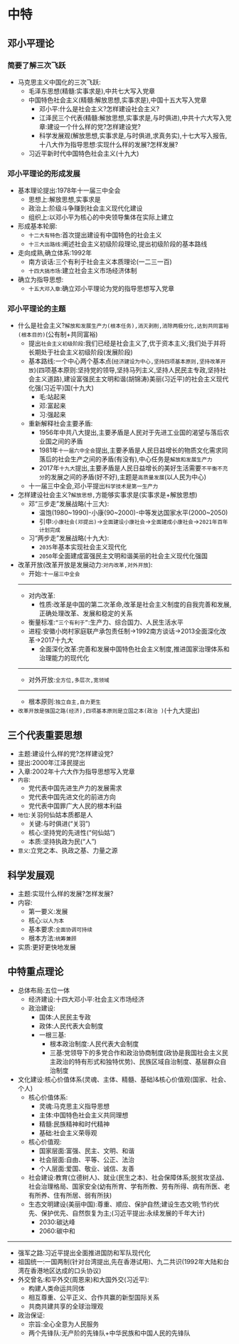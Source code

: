 # 中特

## 邓小平理论

### 简要了解三次飞跃

- 马克思主义中国化的三次飞跃:
  - 毛泽东思想(精髓:实事求是),中共七大写入党章
  - 中国特色社会主义(精髓:解放思想,实事求是),中国十五大写入党章
    - 邓小平:什么是社会主义?怎样建设社会主义?
    - 江泽民三个代表(精髓:解放思想,实事求是,与时俱进),中共十六大写入党章:建设一个什么样的党?怎样建设党?
    - 科学发展观(解放思想,实事求是,与时俱进,求真务实),十七大写入报告,十八大作为指导思想:实现什么样的发展?怎样发展?
  - 习近平新时代中国特色社会主义(十九大)

### 邓小平理论的形成发展

- 基本理论提出:1978年十一届三中全会
  - 思想上:解放思想,实事求是
  - 政治上:阶级斗争赚到社会主义现代化建设
  - 组织上:以邓小平为核心的中央领导集体在实际上建立
- 形成基本轮廓:
  - `十二大有特色`:首次提出建设有中国特色的社会主义
  - `十三大出路线`:阐述社会主义初级阶段理论,提出初级阶段的基本路线
- 走向成熟,确立体系:1992年
  - 南方谈话:三个有利于社会主义本质理论(一二三一百)
  - `十四大搞市场`:建立社会主义市场经济体制
- 确立为指导思想:
  - `十五大邓入章`:确立邓小平理论为党的指导思想写入党章

### 邓小平理论的主题

- 什么是社会主义?`解放和发展生产力(根本任务),消灭剥削,消除两极分化,达到共同富裕(根本目的)`(公有制+共同富裕)
  - 提出`社会主义初级阶段`:我们已经是社会主义了,优于资本主义;我们处于并将长期处于社会主义初级阶段(发展阶段)
  - 基本路线:一个中心两个基本点(`经济建设为中心,坚持四项基本原则,坚持改革开放`)(四项基本原则:坚持党的领导,坚持马列主义,坚持人民民主专政,坚持社会主义道路),建设富强民主文明和谐(胡锦涛)美丽(习近平)的社会主义现代化强(习近平)国(十九大)
    - 毛:站起来
    - 邓:富起来
    - 习:强起来
  - 重新解释社会主要矛盾:
    - 1956年中共八大提出,主要矛盾是人民对于先进工业国的渴望与落后农业国之间的矛盾
    - 1981年`十一届六中全会`提出,主要矛盾是人民日益增长的物质文化需求同落后的社会生产之间的矛盾(有没有),中心任务是`解放和发展生产力`
    - 2017年`十九大`提出,主要矛盾是人民日益增长的美好生活需要`不平衡不充分`的发展之间的矛盾(好不好),主题是`高质量发展`(以人民为中心)
  - 十一届三中全会,邓小平提出`科学技术是第一生产力`
- 怎样建设社会主义?`解放思想,`方能够实事求是(实事求是+解放思想)
  - 邓“三步走”发展战略(十三大):
    - 温饱(1980~1990)-小康(90~2000)-中等发达国家水平(2000~2050)
    - 引申:`小康社会(邓提出)`->`全面建设小康社会`->`全面建成小康社会`->`2021年百年计划完成`
  - 习“两步走”发展战略(十九大):
    - `2035`年基本实现社会主义现代化
    - `2050`年全面建成富强民主文明和谐美丽的社会主义现代化强国
- 改革开放(改革开放是发展动力:`对内改革,对外开放`):
  - 开始:`十一届三中全会`
  ---
  - 对内改革:
    - 性质:改革是中国的第二次革命,改革是社会主义制度的自我完善和发展,正确处理改革、发展和稳定的关系
  - 衡量标准:`“三个有利于”`:生产力、综合国力、人民生活水平
  - 进程:安徽小岗村家庭联产承包责任制->1992南方谈话->2013全面深化改革->2017十九大
    - 全面深化改革:完善和发展中国特色社会主义制度,推进国家治理体系和治理能力的现代化
  ---
  - 对外开放:`全方位,多层次,宽领域`
  ---
  - 根本原则:`独立自主,自力更生`
- `改革开放是强国之路(经济),四项基本原则是立国之本(政治 )`(十九大提出)

## 三个代表重要思想

- 主题:建设什么样的党?怎样建设党?
- 提出:2000年江泽民提出
- 入章:2002年十六大作为指导思想写入党章
- `内容`:
  - 党代表中国先进生产力的发展需求
  - 党代表中国先进文化的前进方向
  - 党代表中国罪广大人民的根本利益
- `地位`:关羽何仙姑本质都是人
  - 关键:与时俱进(“关羽”)
  - 核心:坚持党的先进性(“何仙姑”)
  - 本质:坚持执政为民(“人”)
- `意义`:立党之本、执政之基、力量之源

## 科学发展观

- 主题:实现什么样的发展?怎样发展?
- 内容:
  - 第一要义:发展
  - 核心:`以人为本`
  - 基本要求:`全面协调可持续`
  - 根本方法:`统筹兼顾`
- 实质:更好更快地发展

## 中特重点理论

- 总体布局:五位一体
  - 经济建设:十四大邓小平:社会主义市场经济
  - 政治建设:
    - 国体:人民民主专政
    - 政体:人民代表大会制度
    - 一根三基:
      - 根本政治制度:人民代表大会制度
      - 三基:党领导下的多党合作和政治协商制度(政协是我国社会主义民主政治的特有形式和独特优势)、民族区域自治制度、基层群众自治制度
- 文化建设:核心价值体系(灵魂、主体、精髓、基础)&核心价值观(国家、社会、个人)
  - 核心价值体系:
    - 灵魂:马克思主义指导思想
    - 主体:中国特色社会主义共同理想
    - 精髓:民族精神和时代精神
    - 基础:社会主义荣辱观
  - 核心价值观:
    - 国家层面:富强、民主、文明、和谐
    - 社会层面:自由、平等、公正、法治
    - 个人层面:爱国、敬业、诚信、友善
  - 社会建设:教育(立德树人)、就业(民生之本)、社会保障体系;脱贫攻坚战、社会治理格局、国家安全(幼有所育、学有所教、劳有所得、病有所医、老有所养、住有所居、弱有所扶)
  - 生态文明建设(美丽中国):尊重、顺应、保护自然;建设生态文明;节约优先、保护优先、自然恢复为主;(习近平提出:永续发展的千年大计)
    - 2030:碳达峰
    - 2060:碳中和

---

- 强军之路:习近平提出全面推进国防和军队现代化
- 祖国统一:一国两制(针对台湾提出,先在香港试用)、九二共识(1992年大陆和台湾在香港地区达成的口头协议)
- 外交曾名:和平外交(周恩来)和大国外交(习近平):
  - 构建人类命运共同体
  - 相互尊重、公平正义、合作共赢的新型国际关系
  - 共商共建共享的全球治理观
- 政治保证:
  - 宗旨:全心全意为人民服务
  - 两个先锋队:无产阶的先锋队+中华民族和中国人民的先锋队
